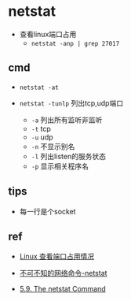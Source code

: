 
# netstat

+ 查看linux端口占用
    + `netstat -anp | grep 27017`

## cmd
+ `netstat -at`

+ `netstat -tunlp` 列出tcp,udp端口
    + `-a` 列出所有监听非监听
    + `-t` tcp
    + `-u` udp
    + `-n` 不显示别名
    + `-l` 列出listen的服务状态
    + `-p` 显示相关程序名

## tips

+ 每一行是个socket

## ref
+ [Linux 查看端口占用情况](https://www.runoob.com/w3cnote/linux-check-port-usage.html)
+ [不可不知的网络命令-netstat](https://zhuanlan.zhihu.com/p/69862354)

+ [5.9. The netstat Command](https://tldp.org/LDP/nag2/x-087-2-iface.netstat.html)
